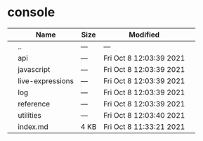 console
=======

<table><thead><tr class="header"><th></th><th>Name</th><th>Size</th><th>Modified</th><th></th></tr></thead><tbody><tr class="odd"><td></td><td><span class="goup">..</span></td><td>—</td><td>—</td><td></td></tr><tr class="even"><td></td><td><span class="name">api</span></td><td>—</td><td>Fri Oct 8 12:03:39 2021</td><td></td></tr><tr class="odd"><td></td><td><span class="name">javascript</span></td><td>—</td><td>Fri Oct 8 12:03:39 2021</td><td></td></tr><tr class="even"><td></td><td><span class="name">live-expressions</span></td><td>—</td><td>Fri Oct 8 12:03:39 2021</td><td></td></tr><tr class="odd"><td></td><td><span class="name">log</span></td><td>—</td><td>Fri Oct 8 12:03:39 2021</td><td></td></tr><tr class="even"><td></td><td><span class="name">reference</span></td><td>—</td><td>Fri Oct 8 12:03:39 2021</td><td></td></tr><tr class="odd"><td></td><td><span class="name">utilities</span></td><td>—</td><td>Fri Oct 8 12:03:40 2021</td><td></td></tr><tr class="even"><td></td><td><span class="name">index.md</span></td><td>4 KB</td><td>Fri Oct 8 11:33:21 2021</td><td></td></tr></tbody></table>
